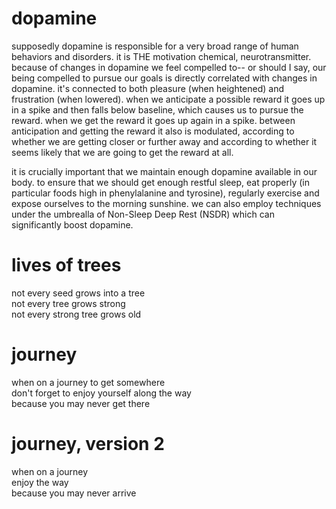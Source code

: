 # dopamine

supposedly dopamine is responsible for a very broad range of human behaviors and disorders. it is THE motivation chemical, neurotransmitter. because of changes in dopamine we feel compelled to-- or should I say, our being compelled to pursue our goals is directly correlated with changes in dopamine. it's connected to both pleasure (when heightened) and frustration (when lowered). when we anticipate a possible reward it goes up in a spike and then falls below baseline, which causes us to pursue the reward. when we get the reward it goes up again in a spike. between anticipation and getting the reward it also is modulated, according to whether we are getting closer or further away and according to whether it seems likely that we are going to get the reward at all.

it is crucially important that we maintain enough dopamine available in our body. to ensure that we should get enough restful sleep, eat properly (in particular foods high in phenylalanine and tyrosine), regularly exercise and expose ourselves to the morning sunshine. we can also employ techniques under the umbrealla of Non-Sleep Deep Rest (NSDR) which can significantly boost dopamine.

# lives of trees

not every seed grows into a tree  
not every tree grows strong  
not every strong tree grows old

# journey

when on a journey to get somewhere  
don't forget to enjoy yourself along the way  
because you may never get there

# journey, version 2

when on a journey  
enjoy the way  
because you may never arrive
